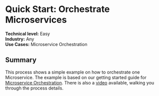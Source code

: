 # Quick Start: Orchestrate Microservices
**Technical level:** Easy
<br>
**Industry:** Any
<br>
**Use Cases:** Microservice Orchestration

## Summary

This process shows a simple example on how to orchestrate one Microservice. The example is based on our getting started guide for [Microservice Orchestration](https://docs.camunda.io/docs/guides/orchestrate-microservices/). There is also a [video](https://vimeo.com/762694985/07220e785a) available, walking you through the process details.